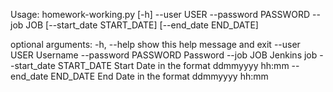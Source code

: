 Usage: homework-working.py [-h] --user USER --password PASSWORD --job JOB [--start_date START_DATE] [--end_date END_DATE]

optional arguments:
  -h, --help            show this help message and exit
  --user USER           Username
  --password PASSWORD   Password
  --job JOB             Jenkins job
  --start_date START_DATE
                        Start Date in the format ddmmyyyy hh:mm
  --end_date END_DATE   End Date in the format ddmmyyyy hh:mm
